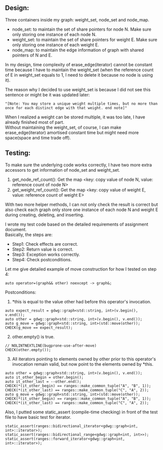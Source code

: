 ## Design:
Three containers inside my graph: weight_set, node_set and node_map. </br>
* node_set: to maintain the set of share pointers for node N. Make sure only storing one instance of each node N. </br>
* weight_set: to maintain the set of share pointers for weight E. Make sure only storing one instance of each weight E. </br>
* node_map: to maintain the edge information of graph with shared pointers of N and E. </br>

In my design, time complexity of erase_edge(iterator) cannot be constant time because I have to maintain the weight_set (when the reference count of E in weight_set equals to 1, I need to delete it because no node is using it). </br>

The reason why I decided to use weight_set is because I did not see this sentence or might be it was updated later: </br>

	"[Note: You may store a unique weight multiple times, but no more than once for each distinct edge with that weight. end note]"

When I realized a weight can be stored multiple, it was too late, I have already finished most of part. </br>
Without maintaining the weight_set, of course, I can make erase_edge(iterator) amortised constant time but might need more space(space and time trade off). </br>

## Testing:

To make sure the underlying code works correctly, I have two more extra accessors to get information of node_set and weight_set. </br>

1.	get_node_ref_count(): Get the map <key: copy value of node N, value: reference count of node N>
2.	get_weight_ref_count(): Get the map <key: copy value of weight E, value: reference count of weight E>

With two more helper methods, I can not only check the result is correct but also check each graph only store one instance of each node N and weight E during creating, deleting, and inserting. </br>

I wrote my test code based on the detailed requirements of assignment document. </br>
Basically, the steps are: </br>
* Step1: Check effects are correct. </br>
* Step2: Return value is correct. </br>
* Step3: Exception works correctly. </br>
* Step4: Check postconditions. </br>

Let me give detailed example of move construction for how I tested on step 4: </br>
```
auto operator=(graph&& other) noexcept -> graph&;
```
Postconditions: </br>

1.	*this is equal to the value other had before this operator's invocation.
```
auto expect_result = gdwg::graph<std::string, int>(v.begin(), v.end());
auto other = gdwg::graph<std::string, int>(v.begin(), v.end());
auto g_move = gdwg::graph<std::string, int>(std::move(other));
CHECK(g_move == expect_result);
```
2.	other.empty() is true.
```
// NOLINTNEXTLINE(bugprone-use-after-move)
CHECK(other.empty());
```

3.	All iterators pointing to elements owned by other prior to this operator's invocation remain valid, but now point to the elements owned by *this.
```
auto other = gdwg::graph<std::string, int>(v.begin(), v.end());
auto it_other_begin = other.begin();
auto it_other_last = --other.end();
CHECK(*(it_other_begin) == ranges::make_common_tuple("A", "B", 1));
CHECK(*(it_other_last) == ranges::make_common_tuple("C", "A", 2));
auto g_move = gdwg::graph<std::string, int>(std::move(other));
CHECK(*(it_other_begin) == ranges::make_common_tuple("A", "B", 1));
CHECK(*(it_other_last) == ranges::make_common_tuple("C", "A", 2));
```

Also, I putted some static_assert (compile-time checking) in front of the test file to have basic test for iterator. </br>
```
static_assert(ranges::bidirectional_iterator<gdwg::graph<int, int>::iterator>);
static_assert(ranges::bidirectional_range<gdwg::graph<int, int>>);
static_assert(ranges::forward_iterator<gdwg::graph<int, int>::iterator>);
```
